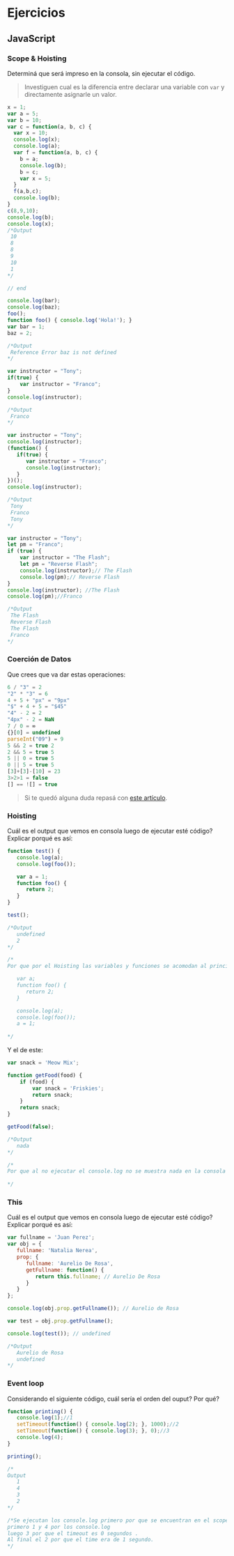 
# Ejercicios

## JavaScript

### Scope & Hoisting

Determiná que será impreso en la consola, sin ejecutar el código.

> Investiguen cual es la diferencia entre declarar una variable con `var` y directamente asignarle un valor.

```javascript
x = 1;
var a = 5;
var b = 10;
var c = function(a, b, c) {
  var x = 10;
  console.log(x);
  console.log(a);
  var f = function(a, b, c) {
    b = a;
    console.log(b);
    b = c;
    var x = 5;
  }
  f(a,b,c);
  console.log(b);
}
c(8,9,10);
console.log(b);
console.log(x);
/*Output 
 10
 8
 8
 9
 10
 1
*/

// end
```

```javascript
console.log(bar);
console.log(baz);
foo();
function foo() { console.log('Hola!'); }
var bar = 1;
baz = 2;

/*Output
 Reference Error baz is not defined
*/
```

```javascript
var instructor = "Tony";
if(true) {
    var instructor = "Franco";
}
console.log(instructor);

/*Output
 Franco
*/
```

```javascript
var instructor = "Tony";
console.log(instructor);
(function() {
   if(true) {
      var instructor = "Franco";
      console.log(instructor);
   }
})();
console.log(instructor);

/*Output
 Tony
 Franco
 Tony
*/
```

```javascript
var instructor = "Tony";
let pm = "Franco";
if (true) {
    var instructor = "The Flash";
    let pm = "Reverse Flash";
    console.log(instructor);// The Flash
    console.log(pm);// Reverse Flash
}
console.log(instructor); //The Flash
console.log(pm);//Franco

/*Output
 The Flash
 Reverse Flash
 The Flash
 Franco
*/

```
### Coerción de Datos

Que crees que va dar estas operaciones:

```javascript
6 / "3" = 2
"2" * "3" = 6
4 + 5 + "px" = "9px"
"$" + 4 + 5 = "$45"
"4" - 2 = 2
"4px" - 2 = NaN
7 / 0 = ∞
{}[0] = undefined
parseInt("09") = 9
5 && 2 = true 2
2 && 5 = true 5 
5 || 0 = true 5
0 || 5 = true 5
[3]+[3]-[10] = 23
3>2>1 = false
[] == ![] = true
```

> Si te quedó alguna duda repasá con [este artículo](http://javascript.info/tutorial/object-conversion).


### Hoisting

Cuál es el output que vemos en consola luego de ejecutar esté código? Explicar porqué es así:

```javascript
function test() {
   console.log(a);
   console.log(foo());

   var a = 1;
   function foo() {
      return 2;
   }
}

test();

/*Output
   undefined
   2
*/

/*
Por que por el Hoisting las variables y funciones se acomodan al principio de su ámbito respectivo:

   var a;
   function foo() {
      return 2;
   }

   console.log(a);
   console.log(foo());
   a = 1;
   
*/
```

Y el de este:

```javascript
var snack = 'Meow Mix';

function getFood(food) {
    if (food) {
        var snack = 'Friskies';
        return snack;
    }
    return snack;
}

getFood(false);

/*Output
   nada
*/

/*
Por que al no ejecutar el console.log no se muestra nada en la consola
   
*/

```


### This

Cuál es el output que vemos en consola luego de ejecutar esté código? Explicar porqué es así:

```javascript
var fullname = 'Juan Perez';
var obj = {
   fullname: 'Natalia Nerea',
   prop: {
      fullname: 'Aurelio De Rosa',
      getFullname: function() {
         return this.fullname; // Aurelio De Rosa
      }
   }
};

console.log(obj.prop.getFullname()); // Aurelio de Rosa

var test = obj.prop.getFullname();

console.log(test()); // undefined

/*Output
   Aurelio de Rosa
   undefined
*/
```

### Event loop

Considerando el siguiente código, cuál sería el orden del ouput? Por qué?

```javascript
function printing() {
   console.log(1);//1
   setTimeout(function() { console.log(2); }, 1000);//2
   setTimeout(function() { console.log(3); }, 0);//3
   console.log(4);
}

printing();

/*
Output
   1
   4
   3
   2
*/

/*Se ejecutan los console.log primero por que se encuentran en el scope global y por ende en el stack de funciones despues de las funciones del scope global se suman en el stack y ejecutan los setTimeout por que se encuentran en el webapi.
primero 1 y 4 por los console.log
luego 3 por que el timeout es 0 segundos .
Al final el 2 por que el time era de 1 segundo.
*/
```